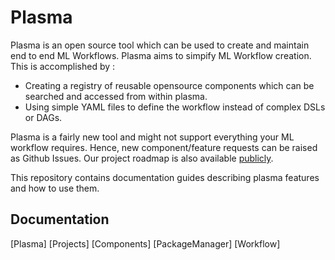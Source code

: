 # Plasma 

Plasma is an open source tool which can be used to create and maintain
end to end ML Workflows. Plasma aims to simpify ML Workflow creation.
This is accomplished by :

 - Creating a registry of reusable opensource components which can be searched and accessed from within plasma.
 - Using simple YAML files to define the workflow instead of complex DSLs or DAGs.

Plasma is a fairly new tool and might not support everything your ML workflow requires.
Hence, new component/feature requests can be raised as Github Issues.
Our project roadmap is also available [publicly](https://github.com/s20ai/plasma/projects/1).

This repository contains documentation guides describing plasma features and how to use them.

## Documentation

[Plasma]
[Projects]
[Components]
[PackageManager]
[Workflow]



